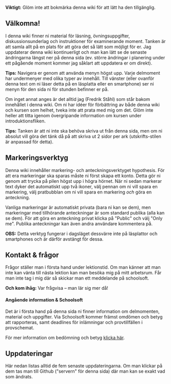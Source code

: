 
**Viktigt:** Glöm inte att bokmärka denna wiki för att lätt ha den tillgänglig.

## Välkomna!

I denna wiki finner ni material för läsning, övningsuppgifter, diskussionsunderlag och instruktioner för examinerande moment. Tanken är att samla allt på en plats för att göra det så lätt som möjligt för er. Jag uppdaterar denna wiki kontinuerligt och man kan lätt se de senaste ändringarna längst ner på denna sida (ev. större ändringar i planering under ett pågående moment kommer jag såklart att uppdatera er om direkt). 

**Tips:** Navigera er genom att använda menyn högst upp. Varje delmoment har undermenyer med olika typer av innehåll. Till vänster (eller ovanför denna text om ni läser detta på en läsplatta eller en smartphone) ser ni menyn för den sida ni för stunden befinner er på.

Om inget annat anges är det alltid jag (Fredrik Ståhl) som står bakom innehållet i denna wiki. Om ni har idéer för förbättring av både denna wiki och kursen som helhet, tveka inte att prata med mig om det. Glöm inte heller att titta igenom övergripande information om kursen under introduktionsfliken. 

**Tips:** Tanken är att ni inte ska behöva skriva ut från denna sida, men om ni absolut vill göra det tänk då på att skriva ut 2 sidor per ark (utskrifts-stilen är anpassad för detta).

## Markeringsverktyg

Denna wiki innehåller markering- och anteckningsverktyget hypothesis. För att era markeringar ska sparas måste ni först skapa ett konto. Detta gör ni genom att trycka på pilen högst upp i högra hörnet. När ni sedan markerar text dyker det automatiskt upp två ikoner, välj pennan om ni vill spara en markering, välj pratbubblan om ni vill spara en markering _och_ göra en anteckning. 

Vanliga markeringar är automatiskt privata (bara ni kan se dem), men markeringar med tillhörande anteckningar är som standard publika (alla kan se dem). För att göra en anteckning privat klicka på "Public" och välj "Only me". Publika anteckningar kan även andra användare kommentera på.

**OBS:** Detta verktyg fungerar i dagsläget dessvärre inte på läsplattor och smartphones och är därför avstängt för dessa. 

## Kontakt & frågor

Frågor ställer man i första hand under lektionstid. Om man känner att man inte kan vänta till nästa lektion kan man besöka mig på mitt arbetsrum. Får man inte tag i mig där så skickar man ett meddelande på schoolsoft. 

**Och kom ihåg:** Var frågvisa – man lär sig mer då!

#### Angående information & Schoolsoft

Det är i första hand på denna sida ni finner information om delmomenten, material och uppgifter. Via Schoolsoft kommer främst omdömen och betyg att rapporteras, samt deadlines för inlämningar och provtillfällen i provschemat. 

För mer information om bedömning och betyg [klicka här](1_intro/bedomning.md).

## Uppdateringar

Här nedan listas alltid de fem senaste uppdateringarna. Om man klickar på dem tas man till Github ("servern" för denna sida) där man kan se exakt vad som ändrats.
